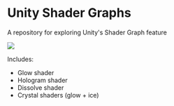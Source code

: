 # Unity Shader Graphs
A repository for exploring Unity's Shader Graph feature

![](https://media.giphy.com/media/55vDjo1ccm1xnagsRh/giphy.gif)

Includes: 
* Glow shader
* Hologram shader
* Dissolve shader
* Crystal shaders (glow + ice)
